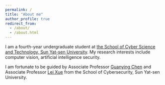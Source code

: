 ```yaml
---
permalink: /
title: "About me"
author_profile: true
redirect_from: 
  - /about/
  - /about.html
---
```


I am a fourth-year undergraduate student at [the School of Cyber Science and Technology, Sun Yat-sen University](https://scst.sysu.edu.cn/index.htm). My research interests include computer vision, artificial intelligence security. 

I am fortunate to be guided by Associate Professor [Guanying Chen](https://guanyingc.github.io/) and Associate Professor [Lei Xue](https://cslxue.github.io) from the School of Cybersecurity, Sun Yat-sen University. 
